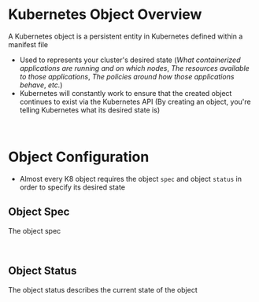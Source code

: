 # Kubernetes Object Overview

A Kubernetes object is a persistent entity in Kubernetes defined within a manifest file 

* Used to represents your cluster's desired state (*What containerized applications are running and on which nodes*, *The resources available to those applications*, *The policies around how those applications behave*, *etc.*)
* Kubernetes will constantly work to ensure that the created object continues to exist via the Kubernetes API (By creating an object, you're telling Kubernetes what its desired state is)

<br>

# Object Configuration

* Almost every K8 object requires the object `spec` and object `status` in order to specify its desired state

## Object Spec

The object spec

<br>

## Object Status

The object status describes the current state of the object

